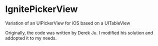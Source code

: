 IgnitePickerView
================

Variation of an UIPickerView for iOS based on a UITableView

Originally, the code was written by Derek Ju.
I modified his solution and addopted it to my needs.

